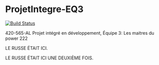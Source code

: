 # ProjetIntegre-EQ3
[![Build Status](http://jenkins.slongpre.com/buildStatus/icon?job=ProjetIntegre-EQ3%2Fdevelop)](http://jenkins.slongpre.com/job/ProjetIntegre-EQ3/job/develop/)

420-565-AL Projet intégré en développement, Équipe 3: Les maitres du power 222

LE RUSSE ÉTAIT ICI.

LE RUSSE ÉTAIT ICI UNE DEUXIÈME FOIS.
